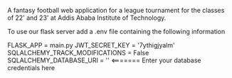 A fantasy football web application for a league tournament for the classes of 22' and 23' at Addis Ababa Institute of Technology. 

To use our flask server add a .env file containing the following information

FLASK_APP = main.py
JWT_SECRET_KEY = '7ythigjyalm'
SQLALCHEMY_TRACK_MODIFICATIONS = False
SQLALCHEMY_DATABASE_URI = '' <======= Enter your database credentials here